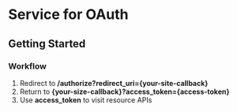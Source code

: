 # Service for OAuth

## Getting Started

### Workflow

1. Redirect to **/authorize?redirect_uri={your-site-callback}**  
1. Return to **{your-size-callback}?access_token={access-token}**  
1. Use **access_token** to visit resource APIs